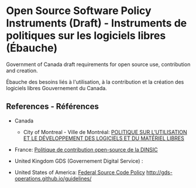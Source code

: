 # Open Source Software Policy Instruments (Draft) - Instruments de politiques sur les logiciels libres (Ébauche)

Government of Canada draft requirements for open source use, contribution and creation.

Ébauche des besoins liés à l'utilisation, à la contribution et la création des logiciels libres Gouvernement du Canada.

## References - Références

* Canada
  * City of Montreal - Ville de Montréal: [POLITIQUE SUR L’UTILISATION ET LE DÉVELOPPEMENT DES LOGICIELS ET DU MATÉRIEL LIBRES](https://github.com/VilledeMontreal/politique-libre/blob/master/Politique/PolitiqueDuLibre.md)

* France: [Politique de contribution open-source de la DINSIC](https://disic.github.io/politique-de-contribution-open-source)
* United Kingdom GDS (Governement Digital Service) :
* United States of America: [Federal Source Code Policy](https://sourcecode.cio.gov/)
http://gds-operations.github.io/guidelines/
